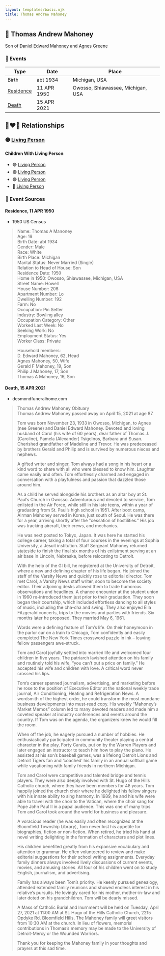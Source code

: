 ```yaml
---
layout: templates/basic.njk
title: Thomas Andrew Mahoney
---
```

## 🔵 Thomas Andrew Mahoney

Son of [Daniel Edward Mahoney](/people/2/24117676) and [Agnes Greene](/people/1/15565254)

### 📆 Events

Type | Date | Place
------ | ------ | ------
Birth | abt 1934 | Michigan, USA
[Residence](#event-event-0) | 11 APR 1950 | Owosso, Shiawassee, Michigan, USA
[Death](#event-event-4) | 15 APR 2021 |

## 👩‍❤️‍👨 Relationships

### 🟣 [Living Person](/people/6/66069279)

#### Children With Living Person
* 🟣 [Living Person](/people/4/43790458)
* 🟣 [Living Person](/people/6/69905952)
* 🟣 [Living Person](/people/4/41983368)
* 🔵 [Living Person](/people/7/70585132)
### 📰 Event Sources

#### <a id="event-event-0"></a> Residence, 11 APR 1950
* 1950 US Census
>   
  > Name: Thomas A Manoney  
  > Age: 16  
  > Birth Date: abt 1934  
  > Gender: Male  
  > Race: White  
  > Birth Place: Michigan  
  > Marital Status: Never Married (Single)  
  > Relation to Head of House: Son  
  > Residence Date: 1950  
  > Home in 1950: Owosso, Shiawassee, Michigan, USA  
  > Street Name: Howell  
  > House Number: 206  
  > Apartment Number: Lo  
  > Dwelling Number: 192  
  > Farm: No  
  > Occupation: Pin Setter  
  > Industry: Bowling alley  
  > Occupation Category: Other  
  > Worked Last Week: No  
  > Seeking Work: No  
  > Employment Status: Yes  
  > Worker Class: Private  
  >   
  > Household members:  
  > D. Edward Mahoney, 62, Head  
  > Agnes Mahoney, 50, Wife  
  > Gerald F Mahoney, 19, Son  
  > Philip J Mahoney, 17, Son  
  > Thomas A Mahoney, 16, Son  
  >

#### <a id="event-event-4"></a> Death, 15 APR 2021
* desmondfuneralhome.com
>   
  > Thomas Andrew Mahoney Obituary  
  > Thomas Andrew Mahoney passed away on April 15, 2021 at age 87.  
  >   
  > Tom was born November 23, 1933 in Owosso, Michigan, to Agnes (nee Greene) and Daniel Edward Mahoney. Devoted and loving husband of Carol (his wife of 60 years), dear father of Thomas J. (Caroline), Pamela (Alexander) Tsigdinos, Barbara and Susan. Cherished grandfather of Madeline and Trevor. He was predeceased by brothers Gerald and Philip and is survived by numerous nieces and nephews.  
  >   
  > A gifted writer and singer, Tom always had a song in his heart or a kind word to share with all who were blessed to know him. Laughter came easily and often. Tom effortlessly charmed and engaged in conversation with a playfulness and passion that dazzled those around him.  
  >   
  > As a child he served alongside his brothers as an altar boy at St. Paul’s Church in Owosso. Adventurous and devoted to service, Tom enlisted in the Air Force, while still in his late teens, within a year of graduating from St. Paul’s high school in 1951. After boot camp, Airman Mahoney served in Korea, just south of Seoul. He was there for a year, arriving shortly after the "cessation of hostilities." His job was tracking aircraft, their crews, and mechanics.  
  >   
  > He was next posted to Tokyo, Japan. It was here he started his college career, taking a total of four courses in the evenings at Sophia University, a Jesuit institution. Staff Sergeant Mahoney returned stateside to finish the final six months of his enlistment serving at an air base in Lincoln, Nebraska, before relocating to Detroit.  
  >   
  > With the help of the GI bill, he registered at the University of Detroit, where a new and defining chapter of his life began. He joined the staff of the Varsity News and quickly rose to editorial director. Tom met Carol, a Varsity News staff writer, soon to become the society editor. Their adjoining desks allowed them to trade humorous observations and headlines. A chance encounter at the student union in 1960 re-introduced them just prior to their graduation. They soon began their courtship, which included effortless dancing to all styles of music, including the cha-cha and swing. They also enjoyed Ella Fitzgerald concerts, trips to the movies and parties with friends. Six months later he proposed. They married May 6, 1961.  
  >   
  > Words were a defining feature of Tom’s life. On their honeymoon in the parlor car on a train to Chicago, Tom confidently and easily completed The New York Times crossword puzzle in ink – leaving fellow passengers awe-struck.  
  >   
  > Tom and Carol joyfully settled into married life and welcomed four children in five years. The patriarch lavished attention on his family and routinely told his wife, “you can’t put a price on family.” He accepted his wife and children with love. A critical word never crossed his lips.  
  >   
  > Tom’s career spanned journalism, advertising, and marketing before he rose to the position of Executive Editor at the national weekly trade journal, Air Conditioning, Heating and Refrigeration News. A wordsmith of the highest order, he could transform the most mundane business developments into must-read copy. His weekly “Mahoney’s Market Memos” column led to many devoted readers and made him a coveted speaker at industry conferences and events around the country. If Tom was on the agenda, the organizers knew he would fill the room.  
  >   
  > When off the job, he eagerly pursued a number of hobbies. He enthusiastically participated in community theater playing a central character in the play, Forty Carats, put on by the Warren Players and later engaged an instructor to teach him how to play the piano. He assisted at his son’s baseball games, was a lifelong Detroit Lions and Detroit Tigers fan and ‘coached’ his family in an annual softball game while vacationing with family friends in northern Michigan.  
  >   
  > Tom and Carol were competitive and talented bridge and tennis players. They were also deeply involved with St. Hugo of the Hills Catholic church, where they have been members for 48 years. Tom happily joined the church choir where he delighted his fellow singers with his innate ability to sing harmony. In 1989, he and his wife were able to travel with the choir to the Vatican, where the choir sang for Pope John Paul II in a papal audience. This was one of many trips Tom and Carol took around the world for business and pleasure.  
  >   
  > A voracious reader (he was easily and often recognized at the Bloomfield Township Library), Tom never lost his appetite for biographies, fiction or non-fiction. When retired, he tried his hand at novel writing delighting in the formation of characters and plot lines.  
  >   
  > His children benefited greatly from his expansive vocabulary and attention to grammar. He often volunteered to review and make editorial suggestions for their school writing assignments. Everyday family dinners always involved lively discussions of current events, movies, and amusing stories. All four of his children went on to study English, journalism, and advertising.  
  >   
  > Family has always been Tom’s priority. He keenly pursued genealogy, attended extended family reunions and showed endless interest in his relative’s pursuits. He lovingly cared for his mother, mother-in-law and later doted on his grandchildren. Tom will be dearly missed.  
  >   
  > A Mass of Catholic Burial and Inurnment will be held on Tuesday, April 27, 2021 at 11:00 AM at St. Hugo of the Hills Catholic Church, 2215 Opdyke Rd. Bloomfield Hills. The Mahoney family will greet visitors from 10:30 AM at the church. In lieu of flowers, memorial contributions in Thomas’s memory may be made to the University of Detroit-Mercy or the Wounded Warriors.  
  >   
  > Thank you for keeping the Mahoney family in your thoughts and prayers at this sad time.
